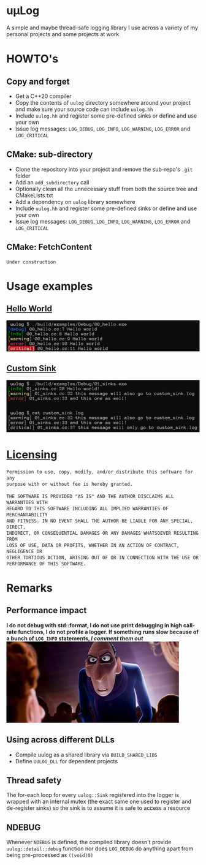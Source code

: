 # uμLog
A simple and maybe thread-safe logging library I use across a variety of my personal projects and some projects at work

# HOWTO's
## Copy and forget
- Get a C++20 compiler  
- Copy the contents of `uulog` directory somewhere around your project and make sure your source code can include `uulog.hh`  
- Include `uulog.hh` and register some pre-defined sinks or define and use your own  
- Issue log messages: `LOG_DEBUG`, `LOG_INFO`, `LOG_WARNING`, `LOG_ERROR` and `LOG_CRITICAL`  

## CMake: sub-directory
- Clone the repository into your project and remove the sub-repo's `.git` folder  
- Add an `add_subdirectory` call  
- Optionally clean all the unnecessary stuff from both the source tree and CMakeLists.txt  
- Add a dependency on `uulog` library somewhere  
- Include `uulog.hh` and register some pre-defined sinks or define and use your own  
- Issue log messages: `LOG_DEBUG`, `LOG_INFO`, `LOG_WARNING`, `LOG_ERROR` and `LOG_CRITICAL`  

## CMake: FetchContent
```
Under construction
```

# Usage examples
## [Hello World](examples/00_hello.cc)
![](.github/assets/screenshot-helloworld.png)  

## [Custom Sink](examples/01_sinks.cc)
![](.github/assets/screenshot-customsink.png)  

# [Licensing](LICENSE)
```
Permission to use, copy, modify, and/or distribute this software for any
purpose with or without fee is hereby granted.

THE SOFTWARE IS PROVIDED "AS IS" AND THE AUTHOR DISCLAIMS ALL WARRANTIES WITH
REGARD TO THIS SOFTWARE INCLUDING ALL IMPLIED WARRANTIES OF MERCHANTABILITY
AND FITNESS. IN NO EVENT SHALL THE AUTHOR BE LIABLE FOR ANY SPECIAL, DIRECT,
INDIRECT, OR CONSEQUENTIAL DAMAGES OR ANY DAMAGES WHATSOEVER RESULTING FROM
LOSS OF USE, DATA OR PROFITS, WHETHER IN AN ACTION OF CONTRACT, NEGLIGENCE OR
OTHER TORTIOUS ACTION, ARISING OUT OF OR IN CONNECTION WITH THE USE OR
PERFORMANCE OF THIS SOFTWARE.
```


# Remarks
## Performance impact
**I do not debug with std::format, I do not use print debugging in high call-rate functions, I do not profile a logger. If something runs slow because of a bunch of `LOG_INFO` statements, _I comment them out_**  
![](.github/assets/antonego.png)  

## Using across different DLLs
- Compile uulog as a shared library via `BUILD_SHARED_LIBS`  
- Define `UULOG_DLL` for dependent projects  

## Thread safety
The for-each loop for every `uulog::Sink` registered into the logger is wrapped with an internal mutex (the exact same one used to register and de-register sinks) so the sink is to assume it is safe to access a resource  

## NDEBUG
Whenever `NDEBUG` is defined, the compiled library doesn't provide `uulog::detail::debug` function nor does `LOG_DEBUG` do anything apart from being pre-processed as `((void)0)`  
